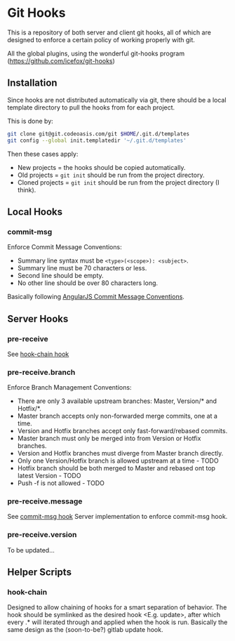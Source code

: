 # Git Hooks
This is a repository of both server and client git hooks,
all of which are designed to enforce a certain policy of working properly with git.

All the global plugins, using the wonderful git-hooks program (https://github.com/icefox/git-hooks)

## Installation
Since hooks are not distributed automatically via git,
there should be a local template directory to pull the hooks from for each project.

This is done by:

``` bash
git clone git@git.codeoasis.com/git $HOME/.git.d/templates
git config --global init.templatedir '~/.git.d/templates'
```

Then these cases apply:

- New projects    = the hooks should be copied automatically.
- Old projects    = `git init` should be run from the project directory.
- Cloned projects = `git init` should be run from the project directory (I think).

## Local Hooks
### commit-msg
Enforce Commit Message Conventions:

- Summary line syntax must be `<type>(<scope>): <subject>`.
- Summary line must be 70 characters or less.
- Second line should be empty.
- No other line should be over 80 characters long.

Basically following [AngularJS Commit Message Conventions](https://github.com/camunda/camunda.org/blob/master/COMMIT_MESSAGES.md).

## Server Hooks
### pre-receive
See [hook-chain hook](#hook-chain)

### pre-receive.branch
Enforce Branch Management Conventions:

- There are only 3 available upstream branches: Master, Version/* and Hotfix/*.
- Master branch accepts only non-forwarded merge commits, one at a time.
- Version and Hotfix branches accept only fast-forward/rebased commits.
- Master branch must only be merged into from Version or Hotfix branches.
- Version and Hotfix branches must diverge from Master branch directly.
- Only one Version/Hotfix branch is allowed upstream at a time - TODO
- Hotfix branch should be both merged to Master and rebased ont top latest Version  - TODO
- Push -f is not allowed - TODO

### pre-receive.message
See [commit-msg hook](#commit-msg)
Server implementation to enforce commit-msg hook.

### pre-receive.version
To be updated...

## Helper Scripts
### hook-chain
Designed to allow chaining of hooks for a smart separation of behavior.
The hook should be symlinked as the desired hook <E.g. update>,
after which every <hook-name>.* will iterated through and applied when the hook is run.
Basically the same design as the (soon-to-be?) gitlab update hook.